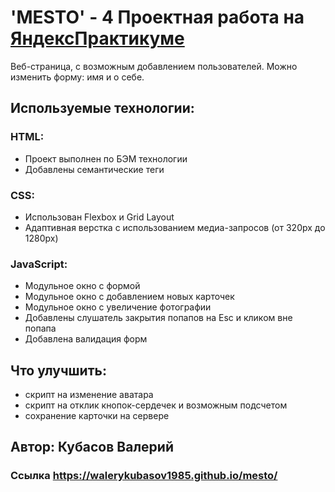 # 'MESTO' - 4 Проектная работа на [ЯндексПрактикуме](https://practicum.yandex.ru/)
Веб-страница, с возможным добавлением пользователей. Можно изменить форму: имя и о себе.
## Используемые технологии:
### HTML: 
* Проект выполнен по БЭМ технологии
* Добавлены семантические теги
### CSS:
* Использован Flexbox и Grid Layout
* Адаптивная верстка с использованием медиа-запросов (от 320px до 1280px)
### JavaScript:
* Модульное окно с формой
* Модульное окно с добавлением новых карточек
* Модульное окно с увеличение фотографии
* Добавлены слушатель закрытия попапов на Esc и кликом вне попапа
* Добавлена валидация форм 
## Что улучшить:
* скрипт на изменение аватара
* скрипт на отклик кнопок-сердечек и возможным подсчетом
* сохранение карточки на сервере
## Автор: Кубасов Валерий
### Ссылка https://walerykubasov1985.github.io/mesto/
